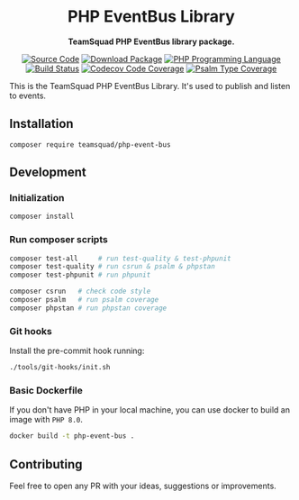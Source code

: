 <h1 align="center"><!-- NAME_START -->PHP EventBus Library<!-- NAME_END --></h1>

<!-- BADGES_START -->
<p align="center">
    <strong>TeamSquad PHP EventBus library package.</strong>
</p>

<p align="center">
    <a href="https://github.com/teamsquad-io/php-event-bus"><img src="http://img.shields.io/badge/source-teamsquad.io/php--event--bus-blue.svg?style=flat-square" alt="Source Code"></a>
    <a href="https://packagist.org/packages/teamsquad-io/php-event-bus"><img src="https://img.shields.io/packagist/v/teamsquad-io/php-event-bus.svg?style=flat-square&label=release" alt="Download Package"></a>
    <a href="https://php.net"><img src="https://img.shields.io/packagist/php-v/teamsquad-io/php-event-bus.svg?style=flat-square&colorB=%238892BF" alt="PHP Programming Language"></a>
    <a href="https://github.com/teamsquad-io/php-event-bus/actions/workflows/continuous-integration.yml"><img src="https://img.shields.io/github/workflow/status/teamsquad.io/php-event-bus/build/master?style=flat-square&logo=github" alt="Build Status"></a>
    <a href="https://codecov.io/gh/teamsquad-io/php-event-bus"><img src="https://img.shields.io/codecov/c/gh/ramsey/php-library-starter-kit?label=codecov&logo=codecov&style=flat-square" alt="Codecov Code Coverage"></a>
    <a href="https://shepherd.dev/github/teamsquad-io/php-event-bus"><img src="https://img.shields.io/endpoint?style=flat-square&url=https%3A%2F%2Fshepherd.dev%2Fgithub%2Fteamsquad.io%2Fphp-event-bus%2Fcoverage" alt="Psalm Type Coverage"></a>
</p>
<!-- BADGES_END -->
This is the TeamSquad PHP EventBus Library. It's used to publish and listen to events.

<h2>Installation</h2>
<p>
    <code>composer require teamsquad/php-event-bus</code>
</p>


## Development

### Initialization

```bash
composer install
```

### Run composer scripts

```bash
composer test-all     # run test-quality & test-phpunit
composer test-quality # run csrun & psalm & phpstan
composer test-phpunit # run phpunit

composer csrun   # check code style
composer psalm   # run psalm coverage
composer phpstan # run phpstan coverage
```

### Git hooks

Install the pre-commit hook running:

```bash
./tools/git-hooks/init.sh
```

### Basic Dockerfile

If you don't have PHP in your local machine, you can use docker to build an image with `PHP 8.0`.

```bash
docker build -t php-event-bus .
```

## Contributing

Feel free to open any PR with your ideas, suggestions or improvements.

